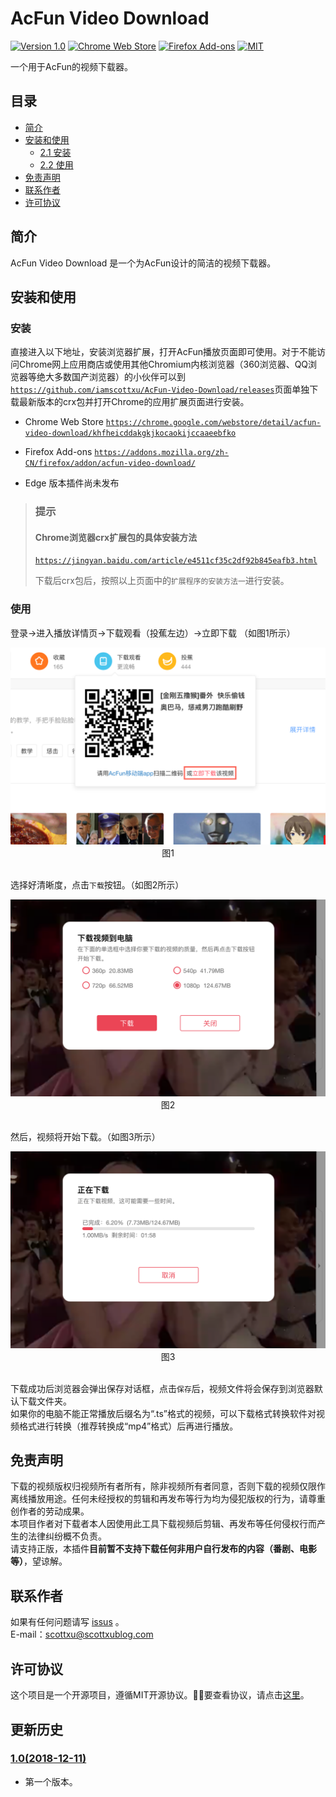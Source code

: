 # AcFun Video Download
[![Version 1.0](https://img.shields.io/badge/version-1.0-brightgreen.svg)](https://github.com/iamscottxu/AcFun-Video-Download/releases/tag/v1.0)
[![Chrome Web Store](https://img.shields.io/chrome-web-store/stars/khfheicddakgkjkocaokijccaaeebfko.svg)](https://chrome.google.com/webstore/detail/acfun-video-download/khfheicddakgkjkocaokijccaaeebfko)
[![Firefox Add-ons](https://img.shields.io/amo/stars/acfun-video-download.svg)](https://addons.mozilla.org/zh-CN/firefox/addon/acfun-video-download/)
[![MIT](https://img.shields.io/github/license/mashape/apistatus.svg)](https://github.com/iamscottxu/AcFun-Video-Download/blob/master/LICENSE)

一个用于AcFun的视频下载器。

## 目录
* [简介](##简介)
* [安装和使用](##安装和使用)
    * [2.1 安装](###安装)
    * [2.2 使用](###使用)
* [免责声明](##免责声明)
* [联系作者](##联系作者)
* [许可协议](##许可协议)

## 简介
AcFun Video Download 是一个为AcFun设计的简洁的视频下载器。

## 安装和使用
### 安装
直接进入以下地址，安装浏览器扩展，打开AcFun播放页面即可使用。对于不能访问Chrome网上应用商店或使用其他Chromium内核浏览器（360浏览器、QQ浏览器等绝大多数国产浏览器）的小伙伴可以到[`https://github.com/iamscottxu/AcFun-Video-Download/releases`](https://github.com/iamscottxu/AcFun-Video-Download/releases)页面单独下载最新版本的crx包并打开Chrome的应用扩展页面进行安装。

* Chrome Web Store [`https://chrome.google.com/webstore/detail/acfun-video-download/khfheicddakgkjkocaokijccaaeebfko`](https://chrome.google.com/webstore/detail/acfun-video-download/khfheicddakgkjkocaokijccaaeebfko)

* Firefox Add-ons [`https://addons.mozilla.org/zh-CN/firefox/addon/acfun-video-download/`](https://addons.mozilla.org/zh-CN/firefox/addon/acfun-video-download/)

* Edge 版本插件尚未发布

>### 提示
>#### Chrome浏览器crx扩展包的具体安装方法
>
>[`https://jingyan.baidu.com/article/e4511cf35c2df92b845eafb3.html`](https://jingyan.baidu.com/article/e4511cf35c2df92b845eafb3.html)
>
>下载后crx包后，按照以上页面中的`扩展程序的安装方法一`进行安装。

### 使用
登录->进入播放详情页->下载观看（投蕉左边）->立即下载 （如图1所示）
<div align=center><img width=640px src="https://raw.githubusercontent.com/iamscottxu/AcFun-Video-Download/master/screenshot/1.png"></div>
<div align=center>图1</div><br/>

选择好清晰度，点击`下载`按钮。（如图2所示）
<div align=center><img width=640px  src="https://raw.githubusercontent.com/iamscottxu/AcFun-Video-Download/master/screenshot/2.png"></div>
<div align=center>图2</div><br/>

然后，视频将开始下载。（如图3所示）
<div align=center><img width=640px src="https://raw.githubusercontent.com/iamscottxu/AcFun-Video-Download/master/screenshot/3.png"></div>
<div align=center>图3</div><br/>

下载成功后浏览器会弹出保存对话框，点击`保存`后，视频文件将会保存到浏览器默认下载文件夹。<br/>
如果你的电脑不能正常播放后缀名为“.ts”格式的视频，可以下载格式转换软件对视频格式进行转换（推荐转换成“mp4”格式）后再进行播放。

## 免责声明
下载的视频版权归视频所有者所有，除非视频所有者同意，否则下载的视频仅限作离线播放用途。任何未经授权的剪辑和再发布等行为均为侵犯版权的行为，请尊重创作者的劳动成果。<br/>
本项目作者对下载者本人因使用此工具下载视频后剪辑、再发布等任何侵权行而产生的法律纠纷概不负责。<br/>
请支持正版，本插件**目前暂不支持下载任何非用户自行发布的内容（番剧、电影等）**，望谅解。

## 联系作者
如果有任何问题请写 [issus](https://github.com/iamscottxu/AcFun-Video-Download/issues) 。<br/>
E-mail：[scottxu@scottxublog.com](mailto:scottxu@scottxublog.com)

## 许可协议
这个项目是一个开源项目，遵循MIT开源协议。要查看协议，请点击[这里](https://github.com/iamscottxu/AcFun-Video-Download/blob/master/LICENSE)。<br/>

## 更新历史
### [1.0(2018-12-11)](https://github.com/iamscottxu/AcFun-Video-Download/releases/tag/v1.0)
* 第一个版本。